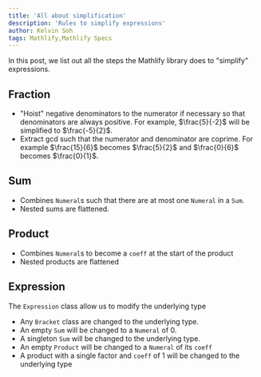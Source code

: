 ```yaml
---
title: 'All about simplification'
description: 'Rules to simplify expressions'
author: Kelvin Soh
tags: Mathlify,Mathlify Specs
---
```


In this post, we list out all the steps the Mathlify library does to "simplify" expressions.

## Fraction

- "Hoist" negative denominators to the numerator if necessary so that denominators are always positive. For example, $\frac{5}{-2}$ will be simplified to $\frac{-5}{2}$.
- Extract gcd such that the numerator and denominator are coprime. For example $\frac{15}{6}$ becomes $\frac{5}{2}$ and $\frac{0}{6}$ becomes $\frac{0}{1}$.

## Sum

- Combines `Numeral`s such that there are at most one `Numeral` in a `Sum`.
- Nested sums are flattened.

## Product

- Combines `Numeral`s to become a `coeff` at the start of the product
- Nested products are flattened

## Expression

The `Expression` class allow us to modify the underlying type

- Any `Bracket` class are changed to the underlying type.
- An empty `Sum` will be changed to a `Numeral` of 0.
- A singleton `Sum` will be changed to the underlying type.
- An empty `Product` will be changed to a `Numeral` of its `coeff`
- A product with a single factor and `coeff` of 1 will be changed to the underlying type
